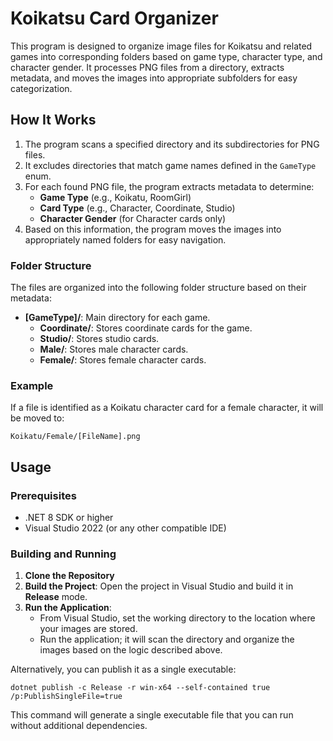 # Koikatsu Card Organizer

This program is designed to organize image files for Koikatsu and related games into corresponding folders based on game type, character type, and character gender. It processes PNG files from a directory, extracts metadata, and moves the images into appropriate subfolders for easy categorization.

## How It Works
1. The program scans a specified directory and its subdirectories for PNG files.
2. It excludes directories that match game names defined in the `GameType` enum.
3. For each found PNG file, the program extracts metadata to determine:
    - **Game Type** (e.g., Koikatu, RoomGirl)
    - **Card Type** (e.g., Character, Coordinate, Studio)
    - **Character Gender** (for Character cards only)
4. Based on this information, the program moves the images into appropriately named folders for easy navigation.

### Folder Structure
The files are organized into the following folder structure based on their metadata:
- **[GameType]/**: Main directory for each game.
  - **Coordinate/**: Stores coordinate cards for the game.
  - **Studio/**: Stores studio cards.
  - **Male/**: Stores male character cards.
  - **Female/**: Stores female character cards.

### Example
If a file is identified as a Koikatu character card for a female character, it will be moved to:
```
Koikatu/Female/[FileName].png
```

## Usage
### Prerequisites
- .NET 8 SDK or higher
- Visual Studio 2022 (or any other compatible IDE)

### Building and Running
1. **Clone the Repository**  
2. **Build the Project**:
   Open the project in Visual Studio and build it in **Release** mode.  
3. **Run the Application**:
   - From Visual Studio, set the working directory to the location where your images are stored.
   - Run the application; it will scan the directory and organize the images based on the logic described above.

Alternatively, you can publish it as a single executable:
```
dotnet publish -c Release -r win-x64 --self-contained true /p:PublishSingleFile=true
```
This command will generate a single executable file that you can run without additional dependencies.